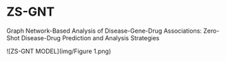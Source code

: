 # ZS-GNT
Graph Network-Based Analysis of Disease-Gene-Drug Associations: Zero-Shot Disease-Drug Prediction and Analysis Strategies

![ZS-GNT MODEL](img/Figure 1.png)
